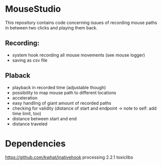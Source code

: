 MouseStudio
===========

This repository contains code concerning issues of recording mouse paths in between two clicks and playing them back.

## Recording:
- system hook recording all mouse movements (see mouse logger)
- saving as csv file

## Plaback
- playback in recorded time (adjustable though)
- possibility to map mouse path to different locations
- acceleration
- easy handling of giant amount of recorded paths
- checking for validity (distance of start and endpoint -> note to self: add time limit, too)
- distance between start and end
- distance traveled

# Dependencies
https://github.com/kwhat/jnativehook
processing 2.2.1
toxiclibs